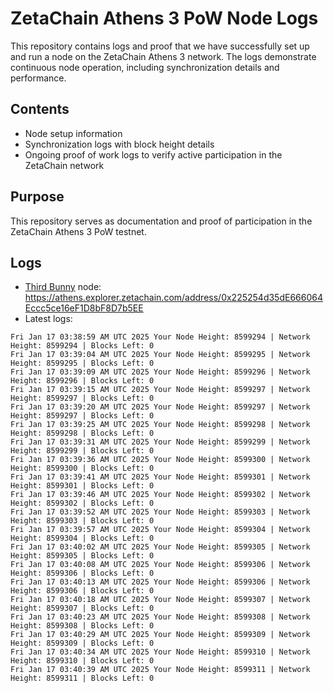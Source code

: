 # ZetaChain Athens 3 PoW Node Logs
This repository contains logs and proof that we have successfully set up and run a node on the ZetaChain Athens 3 network. The logs demonstrate continuous node operation, including synchronization details and performance.

## Contents
- Node setup information
- Synchronization logs with block height details
- Ongoing proof of work logs to verify active participation in the ZetaChain network

## Purpose
This repository serves as documentation and proof of participation in the ZetaChain Athens 3 PoW testnet.

## Logs

- [Third Bunny](https://thirdbunny.xyz/) node: https://athens.explorer.zetachain.com/address/0x225254d35dE666064Eccc5ce16eF1D8bF8D7b5EE
- Latest logs:
```
Fri Jan 17 03:38:59 AM UTC 2025 Your Node Height: 8599294 | Network Height: 8599294 | Blocks Left: 0
Fri Jan 17 03:39:04 AM UTC 2025 Your Node Height: 8599295 | Network Height: 8599295 | Blocks Left: 0
Fri Jan 17 03:39:09 AM UTC 2025 Your Node Height: 8599296 | Network Height: 8599296 | Blocks Left: 0
Fri Jan 17 03:39:15 AM UTC 2025 Your Node Height: 8599297 | Network Height: 8599297 | Blocks Left: 0
Fri Jan 17 03:39:20 AM UTC 2025 Your Node Height: 8599297 | Network Height: 8599297 | Blocks Left: 0
Fri Jan 17 03:39:25 AM UTC 2025 Your Node Height: 8599298 | Network Height: 8599298 | Blocks Left: 0
Fri Jan 17 03:39:31 AM UTC 2025 Your Node Height: 8599299 | Network Height: 8599299 | Blocks Left: 0
Fri Jan 17 03:39:36 AM UTC 2025 Your Node Height: 8599300 | Network Height: 8599300 | Blocks Left: 0
Fri Jan 17 03:39:41 AM UTC 2025 Your Node Height: 8599301 | Network Height: 8599301 | Blocks Left: 0
Fri Jan 17 03:39:46 AM UTC 2025 Your Node Height: 8599302 | Network Height: 8599302 | Blocks Left: 0
Fri Jan 17 03:39:52 AM UTC 2025 Your Node Height: 8599303 | Network Height: 8599303 | Blocks Left: 0
Fri Jan 17 03:39:57 AM UTC 2025 Your Node Height: 8599304 | Network Height: 8599304 | Blocks Left: 0
Fri Jan 17 03:40:02 AM UTC 2025 Your Node Height: 8599305 | Network Height: 8599305 | Blocks Left: 0
Fri Jan 17 03:40:08 AM UTC 2025 Your Node Height: 8599306 | Network Height: 8599306 | Blocks Left: 0
Fri Jan 17 03:40:13 AM UTC 2025 Your Node Height: 8599306 | Network Height: 8599306 | Blocks Left: 0
Fri Jan 17 03:40:18 AM UTC 2025 Your Node Height: 8599307 | Network Height: 8599307 | Blocks Left: 0
Fri Jan 17 03:40:23 AM UTC 2025 Your Node Height: 8599308 | Network Height: 8599308 | Blocks Left: 0
Fri Jan 17 03:40:29 AM UTC 2025 Your Node Height: 8599309 | Network Height: 8599309 | Blocks Left: 0
Fri Jan 17 03:40:34 AM UTC 2025 Your Node Height: 8599310 | Network Height: 8599310 | Blocks Left: 0
Fri Jan 17 03:40:39 AM UTC 2025 Your Node Height: 8599311 | Network Height: 8599311 | Blocks Left: 0
```
